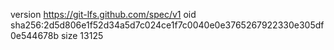 version https://git-lfs.github.com/spec/v1
oid sha256:2d5d806e1f52d34a5d7c024ce1f7c0040e0e3765267922330e305df0e544678b
size 13125
